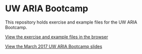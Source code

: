 # UW ARIA Bootcamp

This repository holds exercise and example files for the UW ARIA Bootcamp.

[View the exercise and example files in the browser](https://uwfrontendtech.github.io/aria-bootcamp/)

[View the March 2017 UW ARIA Bootcamp slides](https://www.dropbox.com/s/z98iqn50xaaifwc/ARIA-Bootcamp-UWBothell-2017.pptx?dl=0)